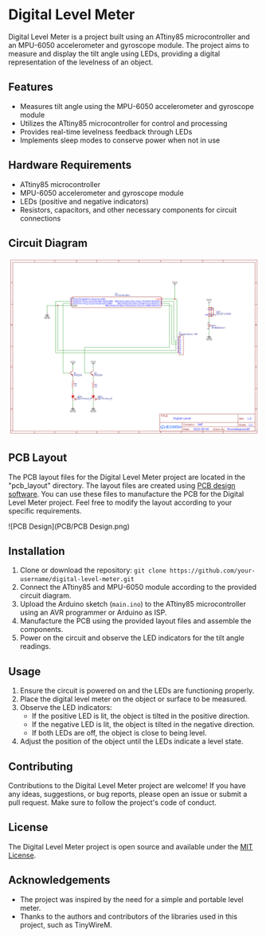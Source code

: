# Digital Level Meter

Digital Level Meter is a project built using an ATtiny85 microcontroller and an MPU-6050 accelerometer and gyroscope module. The project aims to measure and display the tilt angle using LEDs, providing a digital representation of the levelness of an object.

## Features

- Measures tilt angle using the MPU-6050 accelerometer and gyroscope module
- Utilizes the ATtiny85 microcontroller for control and processing
- Provides real-time levelness feedback through LEDs
- Implements sleep modes to conserve power when not in use

## Hardware Requirements

- ATtiny85 microcontroller
- MPU-6050 accelerometer and gyroscope module
- LEDs (positive and negative indicators)
- Resistors, capacitors, and other necessary components for circuit connections

## Circuit Diagram

![Circuit Diagram](PCB/Schematic.png)

## PCB Layout

The PCB layout files for the Digital Level Meter project are located in the "pcb_layout" directory. The layout files are created using [PCB design software]([https://easyeda.com](https://easyeda.com/)).
You can use these files to manufacture the PCB for the Digital Level Meter project. Feel free to modify the layout according to your specific requirements.

![PCB Design](PCB/PCB Design.png)

## Installation

1. Clone or download the repository: `git clone https://github.com/your-username/digital-level-meter.git`
2. Connect the ATtiny85 and MPU-6050 module according to the provided circuit diagram.
3. Upload the Arduino sketch (`main.ino`) to the ATtiny85 microcontroller using an AVR programmer or Arduino as ISP.
4. Manufacture the PCB using the provided layout files and assemble the components.
5. Power on the circuit and observe the LED indicators for the tilt angle readings.

## Usage

1. Ensure the circuit is powered on and the LEDs are functioning properly.
2. Place the digital level meter on the object or surface to be measured.
3. Observe the LED indicators:
   - If the positive LED is lit, the object is tilted in the positive direction.
   - If the negative LED is lit, the object is tilted in the negative direction.
   - If both LEDs are off, the object is close to being level.
4. Adjust the position of the object until the LEDs indicate a level state.

## Contributing

Contributions to the Digital Level Meter project are welcome! If you have any ideas, suggestions, or bug reports, please open an issue or submit a pull request. Make sure to follow the project's code of conduct.

## License

The Digital Level Meter project is open source and available under the [MIT License](LICENSE).

## Acknowledgements

- The project was inspired by the need for a simple and portable level meter.
- Thanks to the authors and contributors of the libraries used in this project, such as TinyWireM.
